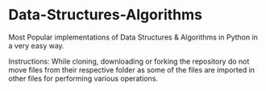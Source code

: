 # Data-Structures-Algorithms
Most Popular implementations of Data Structures &amp; Algorithms in Python in a very easy way.

Instructions:
While cloning, downloading or forking the repository do not move files from their respective folder as some of the files are imported in other files for performing various operations.
